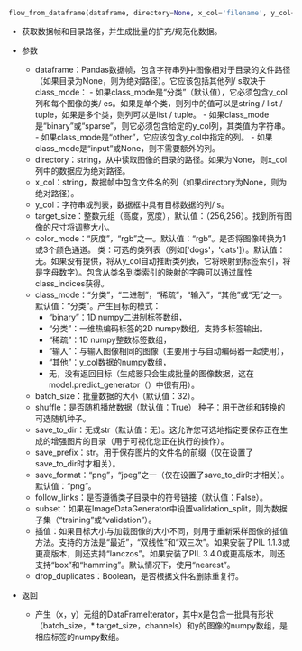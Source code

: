 ```python
flow_from_dataframe(dataframe, directory=None, x_col='filename', y_col='class', target_size=(256, 256), color_mode='rgb', classes=None, class_mode='categorical', batch_size=32, shuffle=True, seed=None, save_to_dir=None, save_prefix='', save_format='png', subset=None, interpolation='nearest', drop_duplicates=True)
```

* 获取数据帧和目录路径，并生成批量的扩充/规范化数据。

* 参数
  * dataframe：Pandas数据帧，包含字符串列中图像相对于目录的文件路径（如果目录为None，则为绝对路径）。它应该包括其他列/ s取决于class_mode： - 如果class_mode是“分类”（默认值），它必须包含y_col列和每个图像的类/ es。如果是单个类，则列中的值可以是string / list / tuple，如果是多个类，则列可以是list / tuple。 - 如果class_mode是“binary”或“sparse”，则它必须包含给定的y_col列，其类值为字符串。 - 如果class_mode是“other”，它应该包含y_col中指定的列。 - 如果class_mode是“input”或None，则不需要额外的列。
  * directory：string，从中读取图像的目录的路径。如果为None，则x_col列中的数据应为绝对路径。
  * x_col：string，数据帧中包含文件名的列（如果directory为None，则为绝对路径）。
  * y_col：字符串或列表，数据框中具有目标数据的列/ s。
  * target_size：整数元组（高度，宽度），默认值：（256,256）。找到所有图像的尺寸将调整大小。
  * color_mode：“灰度”，“rgb”之一。默认值：“rgb”。是否将图像转换为1或3个颜色通道。
    类：可选的类列表（例如['dogs'，'cats']）。默认值：无。如果没有提供，将从y_col自动推断类列表，它将映射到标签索引，将是字母数字）。包含从类名到类索引的映射的字典可以通过属性class_indices获得。
  * class_mode：“分类”，“二进制”，“稀疏”，“输入”，“其他”或“无”之一。默认值：“分类”。产生目标的模式：
    * “binary”：1D numpy二进制标签数组，
    * “分类”：一维热编码标签的2D numpy数组。支持多标签输出。
    * “稀疏”：1D numpy整数标签数组，
    * “输入”：与输入图像相同的图像（主要用于与自动编码器一起使用），
    * “其他”：y_col数据的numpy数组，
    * 无，没有返回目标（生成器只会生成批量的图像数据，这在model.predict_generator（）中很有用）。
  * batch_size：批量数据的大小（默认值：32）。
  * shuffle：是否随机播放数据（默认值：True）
    种子：用于改组和转换的可选随机种子。
  * save_to_dir：无或str（默认值：无）。这允许您可选地指定要保存正在生成的增强图片的目录（用于可视化您正在执行的操作）。
  * save_prefix：str。用于保存图片的文件名的前缀（仅在设置了save_to_dir时才相关）。
  * save_format：“png”，“jpeg”之一（仅在设置了save_to_dir时才相关）。默认值：“png”。
  * follow_links：是否遵循类子目录中的符号链接（默认值：False）。
  * subset：如果在ImageDataGenerator中设置validation_split，则为数据子集（“training”或“validation”）。
  * 插值：如果目标大小与加载图像的大小不同，则用于重新采样图像的插值方法。支持的方法是“最近”，“双线性”和“双三次”。如果安装了PIL 1.1.3或更高版本，则还支持“lanczos”。如果安装了PIL 3.4.0或更高版本，则还支持“box”和“hamming”。默认情况下，使用“nearest”。
  * drop_duplicates：Boolean，是否根据文件名删除重复行。
* 返回
  * 产生（x，y）元组的DataFrameIterator，其中x是包含一批具有形状（batch_size，* target_size，channels）和y的图像的numpy数组，是相应标签的numpy数组。